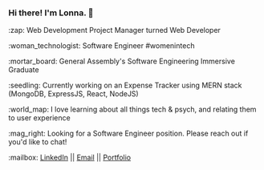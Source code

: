 ### Hi there! I'm Lonna. :slightly_smiling_face:

<p>:zap: Web Development Project Manager turned Web Developer</p>
<p>:woman_technologist: Software Engineer #womenintech</p>
<p>:mortar_board: General Assembly's Software Engineering Immersive Graduate</p>
<p>:seedling: Currently working on an Expense Tracker using MERN stack (MongoDB, ExpressJS, React, NodeJS)</p>
<p>:world_map: I love learning about all things tech & psych, and relating them to user experience </p>
<p>:mag_right: Looking for a Software Engineer position. Please reach out if you'd like to chat!</p>

<p>:mailbox: <a href="https://www.linkedin.com/in/lonna-lu/">LinkedIn</a> || <a href="mailto:lonna.dev@gmail.com">Email</a> || <a href="https://lonnalu.com/">Portfolio</a> </p>
